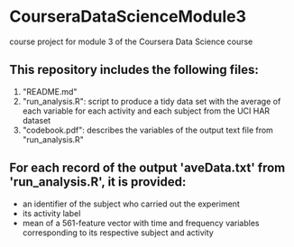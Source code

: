 # CourseraDataScienceModule3
course project for module 3 of the Coursera Data Science course

## This repository includes the following files:
1. "README.md"
2. "run_analysis.R": script to produce a tidy data set with the average of each variable for each activity and each subject from the UCI HAR dataset
3. "codebook.pdf": describes the variables of the output text file from "run_analysis.R" 

## For each record of the output 'aveData.txt' from 'run_analysis.R', it is provided:
- an identifier of the subject who carried out the experiment
- its activity label
- mean of a 561-feature vector with time and frequency variables corresponding to its respective subject and activity
